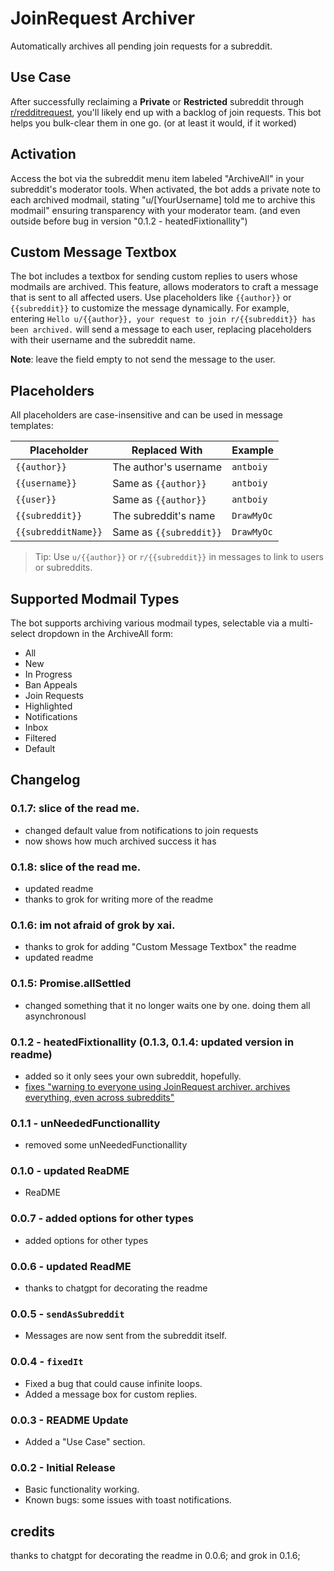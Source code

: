 # JoinRequest Archiver

Automatically archives all pending join requests for a subreddit.

## Use Case

After successfully reclaiming a **Private** or **Restricted** subreddit through [r/redditrequest](https://reddit.com/r/redditrequest), you'll likely end up with a backlog of join requests. This bot helps you bulk-clear them in one go. (or at least it would, if it worked)

## Activation

Access the bot via the subreddit menu item labeled "ArchiveAll" in your subreddit's moderator tools.
When activated, the bot adds a private note to each archived modmail, stating "u/[YourUsername] told me to archive this modmail"
ensuring transparency with your moderator team. (and even outside before bug in version "0.1.2 - heatedFixtionallity")

## Custom Message Textbox

The bot includes a textbox for sending custom replies to users whose modmails are archived.
This feature, allows moderators to craft a message that is sent to all affected users.
Use placeholders like `{{author}}` or `{{subreddit}}` to customize the message dynamically.
For example, entering `Hello u/{{author}}, your request to join r/{{subreddit}} has been archived.`
will send a message to each user, replacing placeholders with their username and the subreddit name.

**Note**: leave the field empty to not send the message to the user.

## Placeholders

All placeholders are case-insensitive and can be used in message templates:

| Placeholder         | Replaced With           | Example    |
| ------------------- | ----------------------- | ---------- |
| `{{author}}`        | The author's username   | `antboiy`  |
| `{{username}}`      | Same as `{{author}}`    | `antboiy`  |
| `{{user}}`          | Same as `{{author}}`    | `antboiy`  |
| `{{subreddit}}`     | The subreddit's name    | `DrawMyOc` |
| `{{subredditName}}` | Same as `{{subreddit}}` | `DrawMyOc` |

> Tip: Use `u/{{author}}` or `r/{{subreddit}}` in messages to link to users or subreddits.

## Supported Modmail Types

The bot supports archiving various modmail types, selectable via a multi-select dropdown in the ArchiveAll form:
- All
- New
- In Progress
- Ban Appeals
- Join Requests
- Highlighted
- Notifications
- Inbox
- Filtered
- Default

## Changelog

### 0.1.7: slice of the read me.

- changed default value from notifications to join requests
- now shows how much archived success it has

### 0.1.8: slice of the read me.

- updated readme
- thanks to grok for writing more of the readme

### 0.1.6: im not afraid of grok by xai.

- thanks to grok for adding "Custom Message Textbox" the readme
- updated readme

### 0.1.5: Promise.allSettled

- changed something that it no longer waits one by one. doing them all asynchronousl

### 0.1.2 - heatedFixtionallity (0.1.3, 0.1.4: updated version in readme)

- added so it only sees your own subreddit, hopefully.
- [fixes "warning to everyone using JoinRequest archiver. archives everything, even across subreddits"](https://www.reddit.com/user/antboiy/comments/1mk0zsy/warning_to_everyone_using_joinrequest_archiver/)

### 0.1.1 - unNeededFunctionallity

- removed some unNeededFunctionallity

### 0.1.0 - updated ReaDME

- ReaDME

### 0.0.7 - added options for other types

- added options for other types

### 0.0.6 - updated ReadME

- thanks to chatgpt for decorating the readme

### 0.0.5 - `sendAsSubreddit`

- Messages are now sent from the subreddit itself.

### 0.0.4 - `fixedIt`

- Fixed a bug that could cause infinite loops.
- Added a message box for custom replies.

### 0.0.3 - README Update

- Added a "Use Case" section.

### 0.0.2 - Initial Release

- Basic functionality working.
- Known bugs: some issues with toast notifications.

## credits

thanks to chatgpt for decorating the readme in 0.0.6; and grok in 0.1.6;
